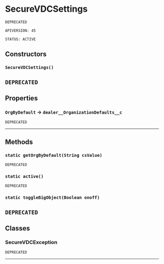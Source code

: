 # SecureVDCSettings

`DEPRECATED`

`APIVERSION: 45`

`STATUS: ACTIVE`

## Constructors

### `SecureVDCSettings()`

## `DEPRECATED`

## Properties

### `OrgByDefault` → `dealer__OrganizationDefaults__c`

`DEPRECATED`

***

## Methods

### `static getOrgByDefault(String csValue)`

`DEPRECATED`

### `static active()`

`DEPRECATED`

### `static toggleBigObject(Boolean onoff)`

## `DEPRECATED`

## Classes

### SecureVDCException

`DEPRECATED`

***
